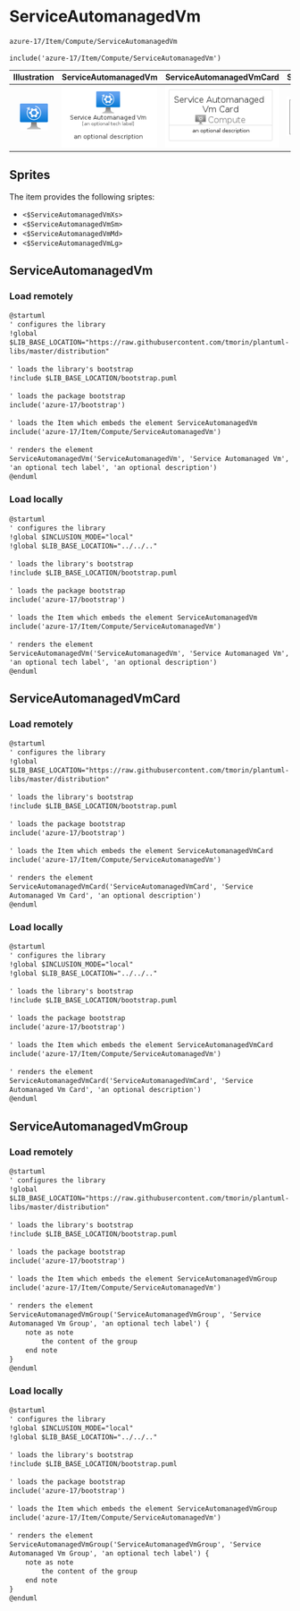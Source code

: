 # ServiceAutomanagedVm


```text
azure-17/Item/Compute/ServiceAutomanagedVm
```

```text
include('azure-17/Item/Compute/ServiceAutomanagedVm')
```



| Illustration | ServiceAutomanagedVm | ServiceAutomanagedVmCard | ServiceAutomanagedVmGroup |
| :---: | :---: | :---: | :---: |
| ![illustration for Illustration](../../../azure-17/Item/Compute/ServiceAutomanagedVm.png) | ![illustration for ServiceAutomanagedVm](../../../azure-17/Item/Compute/ServiceAutomanagedVm.Local.png) | ![illustration for ServiceAutomanagedVmCard](../../../azure-17/Item/Compute/ServiceAutomanagedVmCard.Local.png) | ![illustration for ServiceAutomanagedVmGroup](../../../azure-17/Item/Compute/ServiceAutomanagedVmGroup.Local.png) |



## Sprites
The item provides the following sriptes:

- `<$ServiceAutomanagedVmXs>`
- `<$ServiceAutomanagedVmSm>`
- `<$ServiceAutomanagedVmMd>`
- `<$ServiceAutomanagedVmLg>`





## ServiceAutomanagedVm

### Load remotely
```plantuml
@startuml
' configures the library
!global $LIB_BASE_LOCATION="https://raw.githubusercontent.com/tmorin/plantuml-libs/master/distribution"

' loads the library's bootstrap
!include $LIB_BASE_LOCATION/bootstrap.puml

' loads the package bootstrap
include('azure-17/bootstrap')

' loads the Item which embeds the element ServiceAutomanagedVm
include('azure-17/Item/Compute/ServiceAutomanagedVm')

' renders the element
ServiceAutomanagedVm('ServiceAutomanagedVm', 'Service Automanaged Vm', 'an optional tech label', 'an optional description')
@enduml
```

### Load locally
```plantuml
@startuml
' configures the library
!global $INCLUSION_MODE="local"
!global $LIB_BASE_LOCATION="../../.."

' loads the library's bootstrap
!include $LIB_BASE_LOCATION/bootstrap.puml

' loads the package bootstrap
include('azure-17/bootstrap')

' loads the Item which embeds the element ServiceAutomanagedVm
include('azure-17/Item/Compute/ServiceAutomanagedVm')

' renders the element
ServiceAutomanagedVm('ServiceAutomanagedVm', 'Service Automanaged Vm', 'an optional tech label', 'an optional description')
@enduml
```

## ServiceAutomanagedVmCard

### Load remotely
```plantuml
@startuml
' configures the library
!global $LIB_BASE_LOCATION="https://raw.githubusercontent.com/tmorin/plantuml-libs/master/distribution"

' loads the library's bootstrap
!include $LIB_BASE_LOCATION/bootstrap.puml

' loads the package bootstrap
include('azure-17/bootstrap')

' loads the Item which embeds the element ServiceAutomanagedVmCard
include('azure-17/Item/Compute/ServiceAutomanagedVm')

' renders the element
ServiceAutomanagedVmCard('ServiceAutomanagedVmCard', 'Service Automanaged Vm Card', 'an optional description')
@enduml
```

### Load locally
```plantuml
@startuml
' configures the library
!global $INCLUSION_MODE="local"
!global $LIB_BASE_LOCATION="../../.."

' loads the library's bootstrap
!include $LIB_BASE_LOCATION/bootstrap.puml

' loads the package bootstrap
include('azure-17/bootstrap')

' loads the Item which embeds the element ServiceAutomanagedVmCard
include('azure-17/Item/Compute/ServiceAutomanagedVm')

' renders the element
ServiceAutomanagedVmCard('ServiceAutomanagedVmCard', 'Service Automanaged Vm Card', 'an optional description')
@enduml
```

## ServiceAutomanagedVmGroup

### Load remotely
```plantuml
@startuml
' configures the library
!global $LIB_BASE_LOCATION="https://raw.githubusercontent.com/tmorin/plantuml-libs/master/distribution"

' loads the library's bootstrap
!include $LIB_BASE_LOCATION/bootstrap.puml

' loads the package bootstrap
include('azure-17/bootstrap')

' loads the Item which embeds the element ServiceAutomanagedVmGroup
include('azure-17/Item/Compute/ServiceAutomanagedVm')

' renders the element
ServiceAutomanagedVmGroup('ServiceAutomanagedVmGroup', 'Service Automanaged Vm Group', 'an optional tech label') {
    note as note
        the content of the group
    end note
}
@enduml
```

### Load locally
```plantuml
@startuml
' configures the library
!global $INCLUSION_MODE="local"
!global $LIB_BASE_LOCATION="../../.."

' loads the library's bootstrap
!include $LIB_BASE_LOCATION/bootstrap.puml

' loads the package bootstrap
include('azure-17/bootstrap')

' loads the Item which embeds the element ServiceAutomanagedVmGroup
include('azure-17/Item/Compute/ServiceAutomanagedVm')

' renders the element
ServiceAutomanagedVmGroup('ServiceAutomanagedVmGroup', 'Service Automanaged Vm Group', 'an optional tech label') {
    note as note
        the content of the group
    end note
}
@enduml
```

